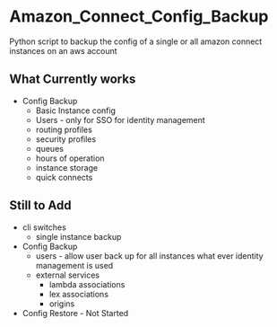 # Amazon_Connect_Config_Backup
Python script to backup the config of a single or all amazon connect instances on an aws account

## What Currently works
- Config Backup
    - Basic Instance config
    - Users - only for SSO for identity management
    - routing profiles
    - security profiles
    - queues
    - hours of operation
    - instance storage
    - quick connects
## Still to Add
- cli switches
    - single instance backup 
- Config Backup
    - users - allow user back up for all instances what ever identity management is used
    - external services
        - lambda associations
        - lex associations
        - origins
- Config Restore - Not Started